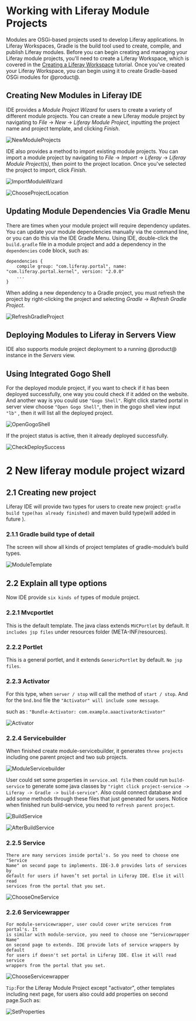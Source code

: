 # Working with Liferay Module Projects

Modules are OSGi-based projects used to develop Liferay applications. In Liferay
Workspaces, Gradle is the build tool used to create, compile, and publish
Liferay modules. Before you can begin creating and managing your Liferay module
projects, you'll need to create a Liferay Workspace, which is covered in the
[Creating a Liferay Workspace](/develop/tutorials/-/knowledge_base/7-0/creating-a-liferay-workspace)
tutorial. Once you've created your Liferay Workspace, you can begin using it to
create Gradle-based OSGi modules for @product@.

## Creating New Modules in Liferay IDE

IDE provides a *Module Project Wizard* for users to create a variety of
different module projects. You can create a new Liferay module project by
navigating to *File* &rarr; *New* &rarr; *Liferay Module Project*, inputting the
project name and project template, and clicking *Finish*.

![NewModuleProjects](images/NewModuleProject.png)

IDE also provides a method to import existing module projects. You can import a
module project by navigating to *File* &rarr; *Import* &rarr; *Liferay* &rarr;
*Liferay Module Project(s)*, then point to the project location. Once you've
selected the project to import, click *Finish*.

![ImportModuleWizard](images/ImportWizard.png)

![ChooseProjectLocation](images/ChooseProject.png)

## Updating Module Dependencies Via Gradle Menu

There are times when your module project will require dependency updates. You
can update your module dependencies manually via the command line, or you can do
this via the IDE Gradle Menu. Using IDE, double-click the
`build.gradle` file in a module project and add a dependency in the
`dependencies` code block, such as:

    dependencies {
        compile group: "com.liferay.portal", name: "com.liferay.portal.kernel", version: "2.0.0"
        ...
    }

When adding a new dependency to a Gradle project, you must refresh the project
by right-clicking the project and selecting *Gradle* &rarr; *Refresh Gradle
Project*.

![RefreshGradleProject](images/RefreshGradleproject.png)

## Deploying Modules to Liferay in Servers View

IDE also supports module project deployment to a running @product@ instance in
the *Servers* view.

## Using Integrated Gogo Shell

For the deployed module project, if you want to check if it has been deployed
successfully, one way you could check if it added on the website. And another
way is you could use `"Gogo Shell"`. Right click started portal in server view
choose `"Open Gogo Shell"`, then in the gogo shell view input `"lb"` , then it
will list all the deployed project.

![OpenGogoShell](images/OpenGogoShell.png)

If the project status is active, then it already deployed successfully.

![CheckDeploySuccess](images/DeploySuccessful.png)

# 2 New liferay module project wizard

## 2.1 Creating new project

Liferay IDE will provide two types for users to create new project: `gradle
build type(has already finished)` and maven build type(will added in future ).

### 2.1.1 Gradle build type of detail

The screen will show all kinds of project templates of gradle-module’s build
types.

![ModuleTemplate](images/ModuleTemplate.png)

## 2.2 Explain all type options

Now IDE provide `six kinds of` types of module project.

### 2.2.1 Mvcportlet

This is the default template. The java class extends `MVCPortlet` by default. It
`includes jsp files` under resources folder (META-INF/resources).

### 2.2.2 Portlet

This is a general portlet, and it extends `GenericPortlet` by default. `No jsp
files`.

### 2.2.3 Activator

For this type, when `server / stop` will call the method of `start / stop`. And
for the `bnd.bnd` file the `"Activator" will include some message`.

such as :  `"Bundle-Activator: com.example.aaactivatorActivator"`

![Activator](images/Activator.png)

### 2.2.4 Servicebuilder

When finished create module-servicebuilder, it generates `three projects`
including one parent project and two sub projects.

![ModuleServicebuilder](images/ModuleServicebuilder.png)

User could set some properties in `service.xml file` then could run
`build-service` to generate some java classes by `"right click project-service
-> Liferay -> Gradle -> build-service"`. Also could connect database and add
some methods through these files that just generated for users. Notice when
finished run build-service, you need to `refresh parent project`.

![BuildService](images/BuildService.png)

![AfterBuildService](images/AfterBuildservice.png)

### 2.2.5 Service

	There are many services inside portal's. So you need to choose one "Service
	Name" on second page to implements. IDE-3.0 provides lots of services by
	default for users if haven’t set portal in Liferay IDE. Else it will read
	services from the portal that you set.

![ChooseOneService](images/ServiceChooseServicename.png)

### 2.2.6 Servicewrapper

    For module-servicewrapper, user could cover write services from portal's. It
    is similar with module-service, you need to choose one "Servicewrapper Name"
    on second page to extends. IDE provide lots of service wrappers by default
    for users if doesn't set portal in Liferay IDE. Else it will read service
    wrappers from the portal that you set.

![ChooseServicewrapper](images/SWChooseServicename.png)

`Tip:`For the Liferay Module Project except "activator", other templates
including next page, for users also could add properties on second page.Such as:

![SetProperties](images/SetProperties.png)

